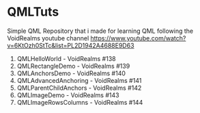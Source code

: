 # QMLTuts
Simple QML Repository that i made for learning QML following the VoidRealms youtube channel
https://www.youtube.com/watch?v=6KtOzh0StTc&list=PL2D1942A4688E9D63

1) QMLHelloWorld - VoidRealms #138
2) QMLRectangleDemo - VoidRealms #139
3) QMLAnchorsDemo - VoidRealms #140
4) QMLAdvancedAnchoring - VoidRealms #141
5) QMLParentChildAnchors - VoidRealms #142 
6) QMLImageDemo - VoidRealms #143
7) QMLImageRowsColumns - VoidRealms #144
